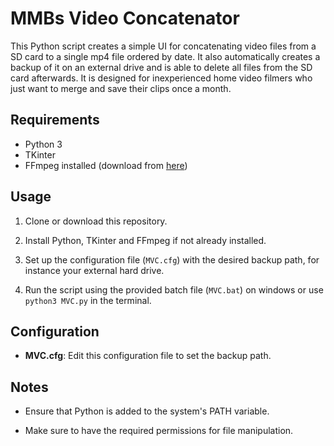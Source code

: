 # MMBs Video Concatenator

This Python script creates a simple UI for concatenating video files from a SD card to a single mp4 file ordered by date.
It also automatically creates a backup of it on an external drive and is able to delete all files from the SD card afterwards.
It is designed for inexperienced home video filmers who just want to merge and save their clips once a month.

## Requirements

- Python 3
- TKinter
- FFmpeg installed (download from [here](https://ffmpeg.org/download.html))

## Usage

1. Clone or download this repository.

2. Install Python, TKinter and FFmpeg if not already installed.

3. Set up the configuration file (`MVC.cfg`) with the desired backup path, for instance your external hard drive.

4. Run the script using the provided batch file (`MVC.bat`) on windows or use `python3 MVC.py` in the terminal.

## Configuration

- **MVC.cfg**: Edit this configuration file to set the backup path.

## Notes

- Ensure that Python is added to the system's PATH variable.

- Make sure to have the required permissions for file manipulation.




